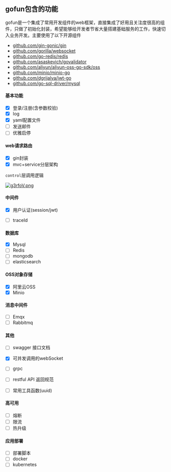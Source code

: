 ## gofun包含的功能
gofun是一个集成了常用开发组件的web框架，直接集成了好用且关注度很高的组件，只做了初始化封装，希望能够给开发者节省大量搭建基础服务的工作，快速切入业务开发。主要使用了以下开源组件

* [github.com/gin-gonic/gin](https://github.com/gin-gonic/gin)
* [github.com/gorilla/websocket](https://github.com/gorilla/websocket)
* [github.com/go-redis/redis](https://github.com/go-redis/redis)
* [github.com/asaskevich/govalidator](https://github.com/asaskevich/govalidator)
* [github.com/aliyun/aliyun-oss-go-sdk/oss](https://github.com/aliyun/aliyun-oss-go-sdk/oss)
* [github.com/minio/minio-go](https://github.com/minio/minio-go)
* [github.com/dgrijalva/jwt-go](https://github.com/dgrijalva/jwt-go)
* [github.com/go-sql-driver/mysql](https://github.com/go-sql-driver/mysql)

#### 基本功能
- [X] 登录/注册(含参数校验)
- [X] log
- [X] yaml配置文件
- [ ] 发送邮件
- [ ] 优雅启停

#### web请求路由
- [X] gin封装
- [X] mvc+service分层架构

`control`层调用逻辑

[![g3rfoV.png](https://z3.ax1x.com/2021/05/07/g3rfoV.png)](https://imgtu.com/i/g3rfoV)


#### 中间件
- [X] 用户认证(session/jwt)
- [ ] traceId



#### 数据库
- [X] Mysql
- [ ] Redis
- [ ] mongodb
- [ ] elasticsearch

#### OSS对象存储
- [X] 阿里云OSS
- [X] Minio

#### 消息中间件
- [ ] Emqx
- [ ] Rabbitmq

#### 其他
- [ ] swagger 接口文档
- [X] 可并发调用的webSocket
- [ ] grpc
- [ ] restful API 返回规范
- [ ] 常用工具函数(uuid)


#### 高可用
- [ ] 熔断
- [ ] 限流
- [ ] 热升级

#### 应用部署
- [ ] 部署脚本
- [ ] docker
- [ ] kubernetes
